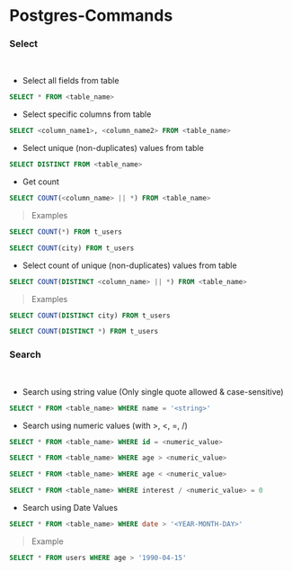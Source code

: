 # Postgres-Commands

### Select

<br />

* Select all fields from table
```sql
SELECT * FROM <table_name>
```

* Select specific columns from table
```sql
SELECT <column_name1>, <column_name2> FROM <table_name>
```

* Select unique (non-duplicates) values from table
```sql
SELECT DISTINCT FROM <table_name>
```

* Get count
```sql
SELECT COUNT(<column_name> || *) FROM <table_name>
```
> Examples
```sql
SELECT COUNT(*) FROM t_users

SELECT COUNT(city) FROM t_users
```

* Select count of unique (non-duplicates) values from table
```sql
SELECT COUNT(DISTINCT <column_name> || *) FROM <table_name>
```

> Examples
```sql
SELECT COUNT(DISTINCT city) FROM t_users

SELECT COUNT(DISTINCT *) FROM t_users
```


### Search

<br />

* Search using string value (Only single quote allowed & case-sensitive)
```sql
SELECT * FROM <table_name> WHERE name = '<string>'
``` 

* Search using numeric values (with >, <, =, /)
```sql
SELECT * FROM <table_name> WHERE id = <numeric_value>

SELECT * FROM <table_name> WHERE age > <numeric_value>

SELECT * FROM <table_name> WHERE age < <numeric_value>

SELECT * FROM <table_name> WHERE interest / <numeric_value> = 0
```

* Search using Date Values
```sql
SELECT * FROM <table_name> WHERE date > '<YEAR-MONTH-DAY>'
```

> Example
```sql
SELECT * FROM users WHERE age > '1990-04-15'
```